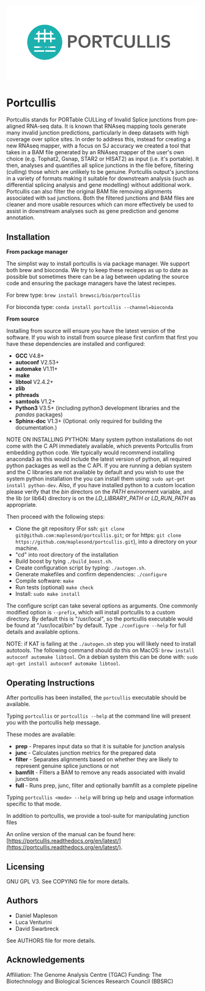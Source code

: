 ![alt text](doc/source/images/portcullis_logo.png "Portcullis")

Portcullis
==========

Portcullis stands for PORTable CULLing of Invalid Splice junctions from pre-aligned
RNA-seq data.  It is known that RNAseq mapping tools generate many invalid junction
predictions, particularly in deep datasets with high coverage over splice sites.
In order to address this, instead for creating a new RNAseq mapper, with a focus
on SJ accuracy we created a tool that takes in a BAM
file generated by an RNAseq mapper of the user's own choice (e.g. Tophat2, Gsnap,
STAR2 or HISAT2) as input (i.e. it's portable).  It then, analyses and quantifies
all splice junctions in the file before, filtering (culling) those which are unlikely
to be genuine.  Portcullis output's junctions in a variety of formats making it
suitable for downstream analysis (such as differential splicing analysis and gene
modelling) without additional work.  Portcullis can also filter the original BAM file removing alignments
associated with `bad` junctions.  Both the filtered junctions and BAM files are cleaner
and more usable resources which can more effectively be used to assist in downstream
analyses such as gene prediction and genome annotation.

Installation
------------

**From package manager**

The simplist way to install portcullis is via package manager.  We support both brew and bioconda.  We try to keep these reciepes as up to date as possible but sometimes there can be a lag between updating the source code and ensuring the package managers have the latest reciepes.

For brew type: ```brew install brewsci/bio/portcullis```

For bioconda type: ```conda install portcullis --channel=bioconda```



**From source**

Installing from source will ensure you have the latest version of the software.  If you wish to install from source please first confirm that first you have these dependencies are installed and configured:

 - **GCC** V4.8+
 - **autoconf** V2.53+
 - **automake** V1.11+
 - **make**
 - **libtool** V2.4.2+
 - **zlib**
 - **pthreads**
 - **samtools** V1.2+
 - **Python3** V3.5+ (including python3 development libraries and the *pandas* packages)
 - **Sphinx-doc** V1.3+ (Optional: only required for building the documentation.)

NOTE ON INSTALLING PYTHON: Many system python installations do not come with the C API immediately available, which prevents Portcullis from embedding python code.  We typically would recommend installing anaconda3 as this would include the latest version of python, all required python packages as well as the C API.  If you are running a debian system and the C libraries are not available by default and you wish to use the system python installation the you can install them using: ``sudo apt-get install python-dev``.  Also, if you have installed python to a custom location please verify that the *bin* directors on the *PATH* environment variable, and the lib (or lib64) directory is on the *LD_LIBRARY_PATH* or *LD_RUN_PATH* as appropriate.

Then proceed with the following steps:

 - Clone the git repository (For ssh: ```git clone git@github.com:maplesond/portcullis.git```; or for https: ```git clone https://github.com/maplesond/portcullis.git```), into a directory on your machine.
 - "cd" into root directory of the installation  
 - Build boost by tying ```./build_boost.sh```.
 - Create configuration script by typing: ```./autogen.sh```.
 - Generate makefiles and confirm dependencies: ```./configure```
 - Compile software: ```make```
 - Run tests (optional) ```make check```
 - Install: ```sudo make install```

The configure script can take several options as arguments.  One commonly modified
option is ```--prefix```, which will install portcullis to a custom directory.  By
default this is "/usr/local", so the portcullis executable would be found at "/usr/local/bin"
by default.  Type ```./configure --help``` for full details and available options.

NOTE: if KAT is failing at the ```./autogen.sh``` step you will likely need to install autotools.  The following command should do this on MacOS: ```brew install autoconf automake libtool```.  On a debian system this can be done with: ```sudo apt-get install autoconf automake libtool```.



Operating Instructions
----------------------

After portcullis has been installed, the ```portcullis``` executable should be available.

Typing ```portcullis``` or ```portcullis --help``` at the command line will present you with the portcullis help message.

These modes are available:

 - **prep**    - Prepares input data so that it is suitable for junction analysis
 - **junc**    - Calculates junction metrics for the prepared data
 - **filter**  - Separates alignments based on whether they are likely to represent genuine splice junctions or not
 - **bamfilt** - Filters a BAM to remove any reads associated with invalid junctions
 - **full**    - Runs prep, junc, filter and optionally bamfilt as a complete pipeline

Typing ```portcullis <mode> --help``` will bring up help and usage information specific to that mode.

In addition to portcullis, we provide a tool-suite for manipulating junction files

An online version of the manual can be found here: [https://portcullis.readthedocs.org/en/latest/](https://portcullis.readthedocs.org/en/latest/).

Licensing
---------

GNU GPL V3.  See COPYING file for more details.


Authors
-------

 * Daniel Mapleson
 * Luca Venturini
 * David Swarbreck

See AUTHORS file for more details.


Acknowledgements
----------------

Affiliation: The Genome Analysis Centre (TGAC)
Funding: The Biotechnology and Biological Sciences Research Council (BBSRC)
